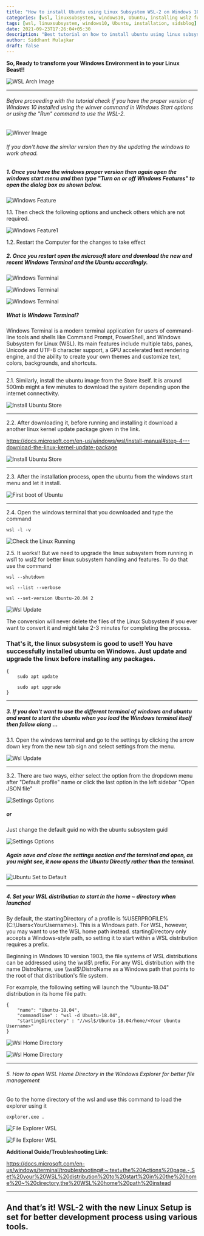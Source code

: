 ```yaml
---
title: "How to install Ubuntu using Linux Subsystem WSL-2 on Windows 10"
categories: [wsl, linuxsubsystem, windows10, Ubuntu, installing wsl2 for ubuntu using linux subsytem, sidsblog]
tags: [wsl, linuxsubsystem, windows10, Ubuntu, installation, sidsblog]
date: 2021-09-23T17:26:04+05:30
description: "Best tutorial on how to install ubuntu using linux subsystem wsl2 on windows 10"
author: Siddhant Mulajkar
draft: false
---
```


**So, Ready to transform your Windows Environment in to your Linux Beast!!**

![WSL Arch Image](/images/windowswsl2/wslarch.png)


-------------------------------------------------------------------------------


###### Before prcoeeding with the tutorial check if you have the proper version of Windows 10 installed using the winver command in Windows Start options or using the "Run" command to use the WSL-2.

![Winver Image](/images/windowswsl2/winverwindows.jpg)

###### If you don't have the similar version then try the updating the windows to work ahead.

##### 1.    Once you have the windows proper version then again open the windows start menu and then type "Turn on or off Windows Features" to open the dialog box as shown below.

![Windows Feature](/images/windowswsl2/windowsfeatures.png)

1.1.    Then check the following options and uncheck others which are not required. 

![Windows Feature1](/images/windowswsl2/windowsfeatures1.png)  

1.2.    Restart the Computer for the changes to take effect

##### 2.    Once you restart open the microsoft store and download the new and recent Windows Terminal and the Ubuntu accordingly.

![Windows Terminal](/images/windowswsl2/windowsterminal1.png) 

![Windows Terminal](/images/windowswsl2/windowsterminal.png)


![Windows Terminal](/images/windowswsl2/windowster2.jpeg)

##### What is Windows Terminal?

Windows Terminal is a modern terminal application for users of command-line tools and shells like Command Prompt, PowerShell, and Windows Subsystem for Linux (WSL). Its main features include multiple tabs, panes, Unicode and UTF-8 character support, a GPU accelerated text rendering engine, and the ability to create your own themes and customize text, colors, backgrounds, and shortcuts.

-------------------------------------------------------------------------------
2.1.    Similarly, install the ubuntu image from the Store itself. It is around 500mb might a few minutes to download the system depending upon the internet connectivity.

![Install Ubuntu Store](/images/windowswsl2/ubuntudownload1.png)

-------------------------------------------------------------------------------

2.2.    After downloading it, before running and installing it download a another linux kernel update package given in the link.

https://docs.microsoft.com/en-us/windows/wsl/install-manual#step-4---download-the-linux-kernel-update-package

![Install Ubuntu Store](/images/windowswsl2/ifubuntugiveserrordownloadswsl.png)

-------------------------------------------------------------------------------

2.3.    After the installation process, open the ubuntu from the windows start menu and let it install.

![First boot of Ubuntu](/images/windowswsl2/ubuntufirstboot.png)

-------------------------------------------------------------------------------

2.4.    Open the windows terminal that you downloaded and type the command

```
wsl -l -v
```

![Check the Linux Running](/images/windowswsl2/ifeverythingbootsproperly.png)

2.5.    It works!! But we need to upgrade the linux subsystem from running in wsl1 to wsl2 for better linux subsystem handling and features. To do that use the command

```
wsl --shutdown
```

```
wsl --list --verbose
```

```
wsl --set-version Ubuntu-20.04 2
```

![Wsl Update](/images/windowswsl2/wsl1towsl2upgrade.png)

The conversion will never delete the files of the Linux Subsystem if you ever want to convert it and might take 2-3 minutes for completing the process.

### That's it, the linux subsystem is good to use!! You have successfully installed ubuntu on Windows. Just update and upgrade the linux before installing any packages.

```
{
    sudo apt update 

    sudo apt upgrade
}
```
-------------------------------------------------------------------------------

##### 3.    If you don't want to use the different terminal of windows and ubuntu and want to start the ubuntu when you load the Windows terminal itself then follow along ...

3.1.    Open the windows terminal and go to the settings by clicking the arrow down key from the new tab sign and select settings from the menu.

![Wsl Update](/images/windowswsl2/newterminalsettings.png)

-------------------------------------------------------------------------------

3.2.    There are two ways, either select the option from the dropdown menu after "Default profile" name or click the last option in the left sidebar "Open JSON file"

![Settings Options](/images/windowswsl2/needtochangewithubuntu1.png)

##### or

Just change the default guid no with the ubuntu subsystem guid
 
![Settings Options](/images/windowswsl2/needtochangewithubuntu.png)

##### Again save and close the settings section and the terminal and open, as you might see, it now opens the Ubuntu Directly rather than the terminal.

![Ubuntu Set to Default](/images/windowswsl2/oncechangewithubuntu1.png)

-------------------------------------------------------------------------------

##### 4.    Set your WSL distribution to start in the home ~ directory when launched

By default, the startingDirectory of a profile is %USERPROFILE% (C:\Users\<YourUsername>). This is a Windows path. For WSL, however, you may want to use the WSL home path instead. startingDirectory only accepts a Windows-style path, so setting it to start within a WSL distribution requires a prefix.

Beginning in Windows 10 version 1903, the file systems of WSL distributions can be addressed using the \\wsl$\ prefix. For any WSL distribution with the name DistroName, use \\wsl$\DistroName as a Windows path that points to the root of that distribution's file system.

For example, the following setting will launch the "Ubuntu-18.04" distribution in its home file path:

```
{
    "name": "Ubuntu-18.04",
    "commandline" : "wsl -d Ubuntu-18.04",
    "startingDirectory" : "//wsl$/Ubuntu-18.04/home/<Your Ubuntu Username>"
}
```

![Wsl Home Directory](/images/windowswsl2/wslhomedir.png)


![Wsl Home Directory](/images/windowswsl2/wslhomedir1.png)

-------------------------------------------------------------------------------


###### 5.   How to open WSL Home Directory in the Windows Explorer for better file management

Go to the home directory of the wsl and use this command to load the explorer using it

```
explorer.exe .
```

![File Explorer WSL](/images/windowswsl2/explorer.png)

![File Explorer WSL](/images/windowswsl2/explorer1.png)


**Additional Guide/Troubleshooting Link:**

https://docs.microsoft.com/en-us/windows/terminal/troubleshooting#:~:text=the%20Actions%20page.-,Set%20your%20WSL%20distribution%20to%20start%20in%20the%20home%20~%20directory,the%20WSL%20home%20path%20instead


-------------------------------------------------------------------------------
**And that’s it! WSL-2 with the new Linux Setup is set for better development process using various tools.**
-------------------------------------------------------------------------------

